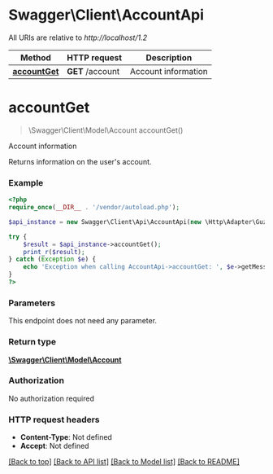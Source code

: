 # Swagger\Client\AccountApi

All URIs are relative to *http://localhost/1.2*

Method | HTTP request | Description
------------- | ------------- | -------------
[**accountGet**](AccountApi.md#accountGet) | **GET** /account | Account information


# **accountGet**
> \Swagger\Client\Model\Account accountGet()

Account information

Returns information on the user's account.

### Example
```php
<?php
require_once(__DIR__ . '/vendor/autoload.php');

$api_instance = new Swagger\Client\Api\AccountApi(new \Http\Adapter\Guzzle6\Client());

try {
    $result = $api_instance->accountGet();
    print_r($result);
} catch (Exception $e) {
    echo 'Exception when calling AccountApi->accountGet: ', $e->getMessage(), PHP_EOL;
}
?>
```

### Parameters
This endpoint does not need any parameter.

### Return type

[**\Swagger\Client\Model\Account**](../Model/Account.md)

### Authorization

No authorization required

### HTTP request headers

 - **Content-Type**: Not defined
 - **Accept**: Not defined

[[Back to top]](#) [[Back to API list]](../../README.md#documentation-for-api-endpoints) [[Back to Model list]](../../README.md#documentation-for-models) [[Back to README]](../../README.md)


